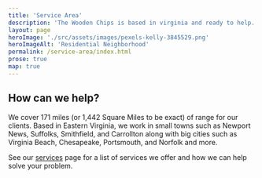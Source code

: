 ```yaml
---
title: 'Service Area'
description: 'The Wooden Chips is based in virginia and ready to help. Take a look at our service area to see how we can help you.'
layout: page
heroImage: './src/assets/images/pexels-kelly-3845529.png'
heroImageAlt: 'Residential Neighborhood'
permalink: /service-area/index.html
prose: true
map: true
---
```


## How can we help?

We cover 171 miles (or 1,442 Square Miles to be exact) of range for our clients. Based in Eastern Virginia, we work in small towns such as Newport News, Suffolks, Smithfield, and Carrollton along with big cities such as Virginia Beach, Chesapeake, Portsmouth, and Norfolk and more.

See our [services](/services/) page for a list of services we offer and how we can help solve your problem.
